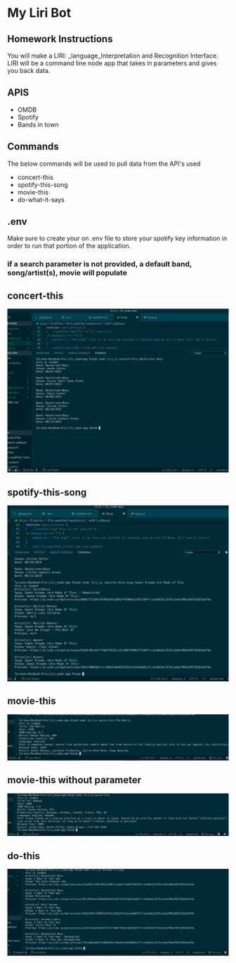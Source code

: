 # My Liri Bot

## Homework Instructions
You will make a LIRI: _language_Interpretation and Recognition Interface. LIRI will be a command line node app that takes in parameters and gives you back data. 

## APIS
- OMDB 
- Spotify
- Bands in town

## Commands
The below commands will be used to pull data from the API's used
- concert-this
- spotify-this-song
- movie-this
- do-what-it-says

## .env
Make sure to create your on .env file to store your spotify key information in order to run that portion of the application.

### if a search parameter is not provided, a default band, song/artist(s), movie will populate

## concert-this
![alt_text](images/concert-this.png "concert-this")

## spotify-this-song
![alt_text](images/spotify-this.png "spotify-this-song")

## movie-this
![alt_text](images/movie-this.png "movie-this")

## movie-this without parameter
![alt_text](images/movie-this-two.png "movie-this-two")

## do-this
![alt_text](images/do-this.png "do-this")
